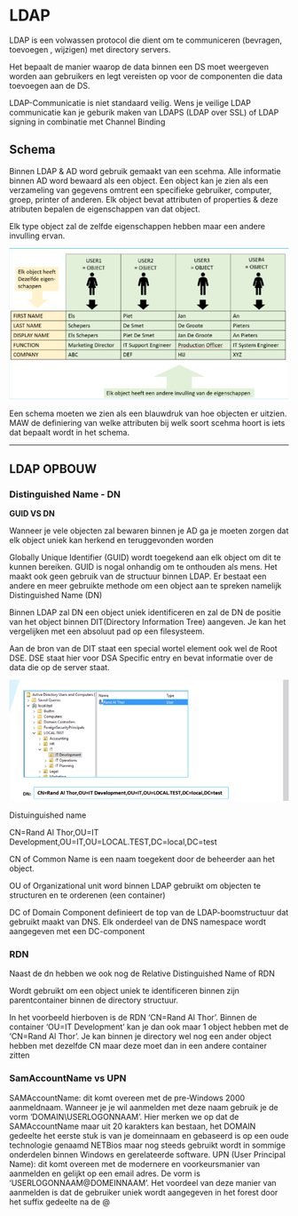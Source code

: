 # LDAP

LDAP is een volwassen protocol die dient om te communiceren (bevragen, toevoegen , wijzigen) met directory servers.

Het bepaalt de manier waarop de data binnen een DS moet weergeven worden aan gebruikers en legt vereisten op voor de componenten die data toevoegen aan de DS.

LDAP-Communicatie is niet standaard veilig. Wens je veilige LDAP communicatie kan je geburik maken van LDAPS (LDAP over SSL) of LDAP signing in combinatie met Channel Binding


## Schema

Binnen LDAP & AD word gebruik gemaakt van een scehma. Alle informatie binnen AD word bewaard als een object. Een object kan je zien als een verzameling van gegevens omtrent een specifieke gebruiker, computer, groep, printer of anderen. Elk object bevat attributen of properties & deze atributen bepalen de eigenschappen van dat object.

Elk type object zal de zelfde eigenschappen hebben maar een andere invulling ervan.

<img src="/assets/LDAP1.png" alt="share" width="600">

Een schema moeten we zien als een blauwdruk van hoe objecten er uitzien. MAW de definiering van welke attributen bij welk soort scehma hoort is iets dat bepaalt wordt in het schema.

---

## LDAP OPBOUW

### Distinguished Name - DN

**GUID VS DN**

Wanneer je vele objecten zal bewaren binnen je AD ga je moeten zorgen dat elk object uniek kan herkend en teruggevonden worden

Globally Unique Identifier (GUID) wordt toegekend aan elk object om dit te kunnen bereiken. GUID is nogal onhandig om te onthouden als mens. Het maakt ook geen gebruik van de structuur binnen LDAP. Er bestaat een andere en meer gebruikte methode om een object aan te spreken namelijk Distinguished Name (DN)

Binnen LDAP zal DN een object uniek identificeren en zal de DN de positie van het object binnen DIT(Directory Information Tree) aangeven. Je kan het vergelijken met een absoluut pad op een filesysteem.

Aan de bron van de DIT staat een special wortel element ook wel de Root DSE.
DSE staat hier voor DSA Specific entry en bevat informatie over de data die op de server staat.


<img src="/assets/LDAP2.png" alt="share" width="600">

Distuinguished name 

CN=Rand Al Thor,OU=IT Development,OU=IT,OU=LOCAL.TEST,DC=local,DC=test


CN of Common Name is een naam toegekent door de beheerder aan het object.

OU of Organizational unit word binnen LDAP gebruikt om objecten te structuren en te orderenen (een container)

DC of Domain Component definieert de top van de LDAP-boomstructuur dat gebruikt maakt van DNS. Elk onderdeel van de DNS namespace wordt aangegeven met een DC-component


### RDN

Naast de dn hebben we ook nog de Relative Distinguished Name of RDN

Wordt gebruikt om een object uniek te identificeren binnen zijn parentcontainer binnen de directory structuur.

In het voorbeeld hierboven is de RDN ‘CN=Rand Al Thor’.
Binnen de container ‘OU=IT Development’ kan je dan ook maar 1 object hebben met de ‘CN=Rand Al
Thor’. Je kan binnen je directory wel nog een ander object hebben met dezelfde CN maar deze moet dan
in een andere container zitten

### SamAccountName vs UPN

SAMAccountName: dit komt overeen met de pre-Windows 2000 aanmeldnaam. Wanneer je je wil
aanmelden met deze naam gebruik je de vorm ‘DOMAIN\USERLOGONNAAM’. Hier merken we op dat
de SAMAccountName maar uit 20 karakters kan bestaan, het DOMAIN gedeelte het eerste stuk is van je
domeinnaam en gebaseerd is op een oude technologie genaamd NETBios maar nog steeds gebruikt
wordt in sommige onderdelen binnen Windows en gerelateerde software.
UPN (User Principal Name): dit komt overeen met de modernere en voorkeursmanier van aanmelden
en gelijkt op een email adres. De vorm is ‘USERLOGONNAAM@DOMEINNAAM’. Het voordeel van deze manier van aanmelden is dat de gebruiker uniek wordt aangegeven in het forest door het suffix gedeelte na de @


